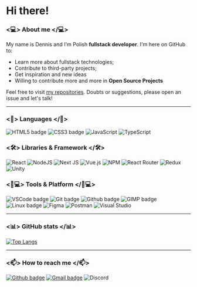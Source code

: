 
# Hi there!
 
### <💻> About me </💻>

My name is Dennis and I'm Polish **fullstack developer**. I'm here on GitHub to:

- Learn more about fullstack technologies;
- Contribute to third-party projects;
- Get inspiration and new ideas
- Willing to contribute more and more in  **Open Source Projects**

Feel free to visit [my repositories](https://github.com/thestelarek?tab=repositories). Doubts or suggestions, please open an issue and let's talk!

---
### <🚀> Languages </🚀>
![HTML5 badge](https://img.shields.io/badge/HTML5-E34F26?style=for-the-badge&logo=html5&logoColor=white) ![CSS3 badge](https://img.shields.io/badge/CSS3-1572B6?style=for-the-badge&logo=css3&logoColor=white) ![JavaScript](https://img.shields.io/badge/javascript-%23323330.svg?style=for-the-badge&logo=javascript&logoColor=%23F7DF1E) ![TypeScript](https://img.shields.io/badge/typescript-%23007ACC.svg?style=for-the-badge&logo=typescript&logoColor=white)
### <🛠> Libraries & Framework </🛠>

![React](https://img.shields.io/badge/react-%2320232a.svg?style=for-the-badge&logo=react&logoColor=%2361DAFB) ![NodeJS](https://img.shields.io/badge/node.js-6DA55F?style=for-the-badge&logo=node.js&logoColor=white) ![Next JS](https://img.shields.io/badge/Next-black?style=for-the-badge&logo=next.js&logoColor=white) ![Vue.js](https://img.shields.io/badge/vuejs-%2335495e.svg?style=for-the-badge&logo=vuedotjs&logoColor=%234FC08D) ![NPM](https://img.shields.io/badge/NPM-%23000000.svg?style=for-the-badge&logo=npm&logoColor=white) ![React Router](https://img.shields.io/badge/React_Router-CA4245?style=for-the-badge&logo=react-router&logoColor=white) ![Redux](https://img.shields.io/badge/redux-%23593d88.svg?style=for-the-badge&logo=redux&logoColor=white) ![Unity](https://img.shields.io/badge/unity-%23000000.svg?style=for-the-badge&logo=unity&logoColor=white)


### <👨💻> Tools & Platform </👨💻>

  ![VSCode badge](https://img.shields.io/badge/Visual_Studio_Code-0078D4?style=for-the-badge&logo=visual%20studio%20code&logoColor=white) ![Git badge](https://img.shields.io/badge/GIT-F05032?style=for-the-badge&logo=git&logoColor=white) ![Github badge](https://img.shields.io/badge/GitHub-100000?style=for-the-badge&logo=github&logoColor=white) ![GIMP badge](https://img.shields.io/badge/gimp-5C5543?style=for-the-badge&logo=gimp&logoColor=white)  ![Linux badge](https://img.shields.io/badge/Linux-FCC624?style=for-the-badge&logo=linux&logoColor=black) ![Figma](https://img.shields.io/badge/figma-%23F24E1E.svg?style=for-the-badge&logo=figma&logoColor=white) ![Postman](https://img.shields.io/badge/Postman-FF6C37?style=for-the-badge&logo=postman&logoColor=white) ![Visual Studio](https://img.shields.io/badge/Visual%20Studio-5C2D91.svg?style=for-the-badge&logo=visual-studio&logoColor=white)
  

---

### <📊> GitHub stats </📊>


[![Top Langs](https://github-readme-stats.vercel.app/api/top-langs/?username=thestelarek&theme=dark&text_color=fff&border_color=79ff97&layout=compact)](https://github.com/thestelarek) 


---

### <📫> How to reach me </📫>

[![Github badge](https://img.shields.io/badge/thestelarek-100000?style=for-the-badge&logo=github&logoColor=white)](https://github.com/thestelarek) [![Gmail badge](https://img.shields.io/badge/dennisbuk97@gmail.com-c5221f?style=for-the-badge&logo=gmail&logoColor=white)](mailto:dennisbuk97@gmail.com) ![Discord](https://img.shields.io/badge/Hickari%231337-%237289DA.svg?style=for-the-badge&logo=discord&logoColor=white)

